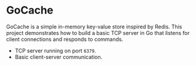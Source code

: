 # GoCache

GoCache is a simple in-memory key-value store inspired by Redis. This project demonstrates how to build a basic TCP server in Go that listens for client connections and responds to commands.

- TCP server running on port `6379`.
- Basic client-server communication.
